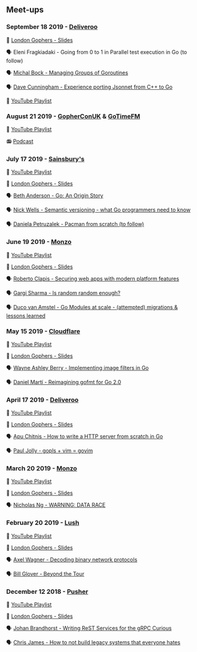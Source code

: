 ## Meet-ups

### September 18 2019 - [Deliveroo](https://deliveroo.co.uk)

📔 [London Gophers - Slides](https://docs.google.com/presentation/d/e/2PACX-1vSdrDce5gyKwgVJldo1tkStTVFfoBEaHhg9Rs50iCSzBEFv95D8p1yjw1mjsv3FVvSHOzj9AbWmGADQ/pub)

🗣 Eleni Fragkiadaki - Going from 0 to 1 in Parallel test execution in Go (to follow)

🗣 [Michal Bock - Managing Groups of Goroutines](https://talks.godoc.org/github.com/SpeedyCoder/talks/gogroups/groups.slide#1)

🗣 [Dave Cunningham - Experience porting Jsonnet from C++ to Go](https://docs.google.com/presentation/d/e/2PACX-1vT0Ro-kiJehXMWCPqGSNsxed4i3aCHybOiaSo7C2E-5XiuKAW5htR7-jtE-v3xuBOFot4gi9MnOlEib/pub)

🎥 [YouTube Playlist](https://www.youtube.com/watch?v=5xxZqtJPQ_I&list=PL8QGElREVyDD4_3fci3u_QZ7TvsW6J1eF)

### August 21 2019 - [GopherConUK](https://www.gophercon.co.uk/) & [GoTimeFM](https://changelog.com/gotime)

🎥 [YouTube Playlist](https://www.youtube.com/watch?v=g8BD-0rIRN4)

📻 [Podcast](https://changelog.com/news/4rMQ/visit)

### July 17 2019 - [Sainsbury's](https://www.sainsburys.co.uk/)

🎥 [YouTube Playlist](https://www.youtube.com/watch?v=OElOVVvPmLc&list=PL8QGElREVyDDD0ZMYGJoq3YnQeDzUzwtX)

📔 [London Gophers - Slides](https://docs.google.com/presentation/d/e/2PACX-1vSdVuiYmZcIAQDbV3Q-Kio3gR44VNT01xm9MvKnfGgC20mAUecwH2uNGVFN74_4kkUZzJgd35KHjDlg/pub)

🗣 [Beth Anderson - Go: An Origin Story](https://docs.google.com/presentation/d/e/2PACX-1vT7mcAj97QKVuLIZpG4-n6P6ozEmuuF8CclGQvTyJrgYBGTR5BuRsjdLng66JjIpSvFxmvMlL3ayNiw/pub)

🗣 [Nick Wells - Semantic versioning - what Go programmers need to know](https://talks.godoc.org/github.com/nickwells/presentations/semver.slide#1)

🗣 [Daniela Petruzalek - Pacman from scratch (to follow)](https://docs.google.com/presentation/d/e/2PACX-1vSxfpqZerJXYoPwtArNsQziPxpgCq5SvdSNcG4Z3UlxOXDRNtMLergbUJRfSSrZawd--Wv5ZxgaAGhf/pub)

### June 19 2019 - [Monzo](https://monzo.com)

🎥 [YouTube Playlist](https://www.youtube.com/watch?v=wvdE0M8UEEQ&list=PL8QGElREVyDCmYhUr65OCtWQRdltb-Khs)

📔 [London Gophers - Slides](https://docs.google.com/presentation/d/e/2PACX-1vRRagNyZuiF7Jb4mV3rEis3Rbku2nJZzE_0uTyQpHcw12DJY9nPITmdB2YSMUZ1_IOMK9wfyRUdqKeX/pub)

🗣 [Roberto Clapis - Securing web apps with modern platform features](https://docs.google.com/presentation/d/1E-PHo0lb76TnRZ26TX_OW9kGrUv9Epo2hWb1Qt7aW7Q/edit)

🗣 [Gargi Sharma - Is random random enough?](https://docs.google.com/presentation/d/e/2PACX-1vT1OXZaFk_1SHoBQkD_PUUa84GfOOw6hOzvZniuyEb3BwT-EfyzSjKUNaSTqWlU4VFxwHxzpf4f6LVl/pub)

🗣 [Duco van Amstel - Go Modules at scale - (attempted) migrations & lessons learned](https://docs.google.com/presentation/d/e/2PACX-1vQmXjacOE8u8wxYSS47-ifQG7Ej6_VI51DexEN_4ouvWtis6Y_dGiNaUltdJksTY5wm7Kf1e3AX0ofz/pub)

### May 15 2019 - [Cloudflare](https://www.cloudflare.com)

🎥 [YouTube Playlist](https://www.youtube.com/playlist?list=PL8QGElREVyDDhAIdO6Dj2fH-l1R4bMqfY)

📔 [London Gophers - Slides](https://docs.google.com/presentation/d/e/2PACX-1vQZ5MDfptAI2U7VTDmqZEU7Qrkkpeu-DZh0h_oXXLo_1GV3dGLMMJUkq_N12PCeRUwvBKMCsq29iTA_/pub)

🗣 [Wayne Ashley Berry - Implementing image filters in Go](https://docs.google.com/presentation/d/e/2PACX-1vSOI-UerMVbBe73OtLLh7bJoE2xgRoG7hUluzZ12XN3A8XD70SqtPaQ5doO699QtdFn6DqZlPIdVczy/pub)

🗣 [Daniel Martí - Reimagining gofmt for Go 2.0](https://docs.google.com/presentation/d/e/2PACX-1vQwj8Zf9TEeqSazY0nSObZt6cNgukUdl15PameXJRhjkU1vtdGB4AApy2NChyMwdqMxkyMfmIyHHO0c/pub)

### April 17 2019 - [Deliveroo](https://deliveroo.co.uk)

🎥 [YouTube Playlist](https://www.youtube.com/watch?v=fT1kOV1qUOc&list=PL8QGElREVyDDsxb-yLfiK_naVAQ4grt_w)

📔 [London Gophers - Slides](https://docs.google.com/presentation/d/e/2PACX-1vQV3G_Q1fbwNCCdNJr2OZwnhDvQCdzzkjhGZSFE0flqRiziSjI7kDADjPEBPXBRNC5d-5ua7_JPV3Oj/pub?slide=id.p2)

🗣 [Apu Chitnis - How to write a HTTP server from scratch in Go](https://docs.google.com/presentation/d/1N84bBjleOwaBhQs5mBzn9yots5AgjWpaYXx6xF2Ma5k/edit#slide=id.p)

🗣 [Paul Jolly - gopls + vim = govim](https://talks.godoc.org/github.com/myitcv/talks/2019-04-25-govim-vim-london/main.slide#1)

### March 20 2019 - [Monzo](https://monzo.com)

🎥 [YouTube Playlist](https://www.youtube.com/watch?v=Q8Aj9_UB8Io&list=PL8QGElREVyDAMl291aMVxBZNNvqkswoD4)

📔 [London Gophers - Slides](https://docs.google.com/presentation/d/e/2PACX-1vSUlMIHkfzKaJFDIacrkOvm-SzMnjIJcuZgxTxTmU_Y3MvMi59Wgv_i2eyY_yqGUNcI7Y5hLwMa90yj/pub?slide=id.p2)

🗣 [Nicholas Ng - WARNING: DATA RACE](http://gotalks.nickng.io/londongophers-mar19.slide#1)

### February 20 2019 - [Lush](https://uk.lush.com/)

🎥 [YouTube Playlist](https://www.youtube.com/watch?v=YbLwiKH88jw&list=PL8QGElREVyDBljpSyqaf0iA2TBJHAkawO)

📔 [London Gophers - Slides](https://docs.google.com/presentation/d/e/2PACX-1vSK__qEBoBYp0EJC8NDzBg4KlxLJpKFn9_IA5Z6_OX1LEf3TvvnOnY5-vSbAh53HwIyijDXIFNQJH9d/pub)

🗣 [Axel Wagner - Decoding binary network protocols](https://blog.myitcv.io/gopherjs_examples_sites/present/?url=https://raw.githubusercontent.com/Merovius/go-talks/master/2019-02_london_gophers/decoding.slide&hideAddressBar=true)

🗣 [Bill Glover - Beyond the Tour](https://billglover.me/talks/20190220_LondonGophers_BeyondTheTour.pdf)

### December 12 2018 - [Pusher](https://pusher.com)

🎥 [YouTube Playlist](https://www.youtube.com/watch?v=mTJjj84sBmo&list=PL8QGElREVyDDl9M50hdDmugG-OizMbfiy)

📔 [London Gophers - Slides](https://docs.google.com/presentation/d/e/2PACX-1vQESrkuBFkjl4R8yDQa_SARKTdKxxJ7230bNUQwCKeK5ZkBFg3hfttUhH_cFfhkJx6W8FeQWmXJHy_J/pub)

🗣 [Johan Brandhorst - Writing ReST Services for the gRPC Curious](https://talks.godoc.org/github.com/johanbrandhorst/presentations/gateway/gateway.slide#1)

🗣 [Chris James - How to not build legacy systems that everyone hates](https://docs.google.com/presentation/d/1wTV0Y5XYA-bo7gzj7x0541qJJ4eSbVa0jvq-DCJVttA/edit#slide=id.g4975be6fe1_0_0)
